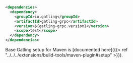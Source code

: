 ```xml
<dependencies>
  <dependency>
    <groupId>io.gatling</groupId>
    <artifactId>gatling-grpc</artifactId>
    <version>${gatling-grpc.version}</version>
    <scope>test</scope>
  </dependency>
</dependencies>
```

Base Gatling setup for Maven is [documented here]({{< ref "../../../extensions/build-tools/maven-plugin#setup" >}}).
